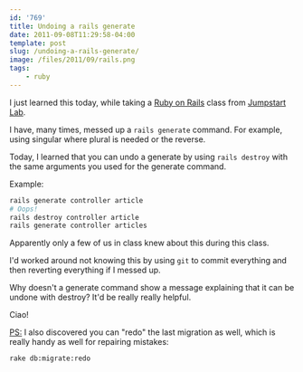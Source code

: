 ```yaml
---
id: '769'
title: Undoing a rails generate
date: 2011-09-08T11:29:58-04:00
template: post
slug: /undoing-a-rails-generate/
image: /files/2011/09/rails.png
tags:
    - ruby
---
```


I just learned this today, while taking a
[Ruby on Rails](http://rubyonrails.org/) class from
[Jumpstart Lab](http://jumpstartlab.com/).

I have, many times, messed up a `rails generate` command. For example, using
singular where plural is needed or the reverse.

Today, I learned that you can undo a generate by using `rails destroy` with
the same arguments you used for the generate command.

Example:

```bash
rails generate controller article
# Oops!
rails destroy controller article
rails generate controller articles
```

Apparently only a few of us in class knew about this during this class.

I'd worked around not knowing this by using `git` to commit everything and
then reverting everything if I messed up.

Why doesn't a generate command show a message explaining that it can be undone
with destroy? It'd be really really helpful.

Ciao!

<ins datetime="2011-09-09T18:44:05+00:00">PS:</ins> I also discovered you can
"redo" the last migration as well, which is really handy as well for repairing
mistakes:

```bash
rake db:migrate:redo
```

